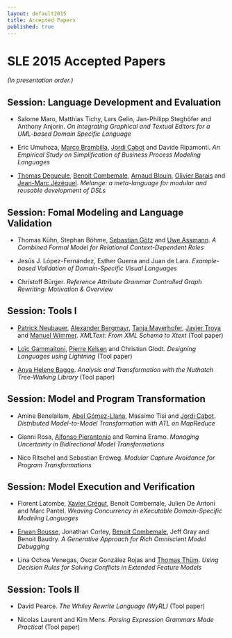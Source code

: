 ```yaml
---
layout: default2015
title: Accepted Papers
published: true
---
```


# SLE 2015 Accepted Papers

*(In presentation order.)*

## Session: Language Development and Evaluation
* Salome Maro, Matthias Tichy, Lars Gelin, Jan-Philipp Steghöfer and
Anthony Anjorin. *On Integrating Graphical and Textual Editors for a
UML-based Domain Specific Language*

* Eric Umuhoza, [Marco Brambilla](http://home.dei.polimi.it/mbrambil/),
[Jordi Cabot](http://jordicabot.com) and Davide Ripamonti. *An Empirical
Study on Simplification of Business Process Modeling Languages*

* [Thomas Degueule](http://people.irisa.fr/Thomas.Degueule/), [Benoit
Combemale](http://www.combemale.fr/), [Arnaud
Blouin](http://people.irisa.fr/Arnaud.Blouin/), [Olivier
Barais](http://olivier.barais.fr) and [Jean-Marc
Jézéquel](http://www.irisa.fr/prive/jezequel). *Melange: a meta-language
for modular and reusable development of DSLs*

## Session: Fomal Modeling and Language Validation
* Thomas Kühn, Stephan Böhme, [Sebastian
Götz](http://www.inf.tu-dresden.de/~sebgoetz) and [Uwe
Assmann](http://st.inf.tu-dresden.de/). *A Combined Formal Model for
Relational Context-Dependent Roles*

* Jesús J. López-Fernández, Esther Guerra and Juan de Lara. *Example-based
Validation of Domain-Specific Visual Languages*

* Christoff Bürger. *Reference Attribute Grammar Controlled Graph
Rewriting: Motivation & Overview*

## Session: Tools I
* [Patrick Neubauer](http://www.big.tuwien.ac.at/staff/pneubaue),
[Alexander Bergmayr](http://www.big.tuwien.ac.at/staff/abergmayr),
[Tanja Mayerhofer](http://www.big.tuwien.ac.at/staff/tmayerhofer),
[Javier Troya](http://www.big.tuwien.ac.at/staff/jtroya) and [Manuel
Wimmer](http://www.big.tuwien.ac.at/staff/mwimmer). *XMLText: From XML Schema to Xtext* (Tool paper)

* [Loïc Gammaitoni](http://loic.gammaitoni.free.fr), [Pierre
Kelsen](http://wwwen.uni.lu/recherche/fstc/laboratory_of_advanced_software_systems_lassy/members/pierre_kelsen)
and Christian Glodt. *Designing Languages using Lightning* (Tool paper)

* [Anya Helene Bagge](http://www.ii.uib.no/~anya/). *Analysis and
Transformation with the Nuthatch Tree-Walking Library* (Tool paper)

## Session: Model and Program Transformation
* Amine Benelallam, [Abel
Gómez-Llana](http://www.emn.fr/z-info/atlanmod/index.php/User:Agomez),
Massimo Tisi and [Jordi Cabot](http://jordicabot.com). *Distributed
Model-to-Model Transformation with ATL on MapReduce*

* Gianni Rosa, [Alfonso Pierantonio](http://www.di.univaq.it/alfonso) and
Romina Eramo. *Managing Uncertainty in Bidirectional Model
Transformations*

* Nico Ritschel and Sebastian Erdweg. *Modular Capture Avoidance for
Program Transformations*

## Session: Model Execution and Verification
* Florent Latombe, [Xavier Crégut](http://cregut.perso.enseeiht.fr),
Benoit Combemale, Julien De Antoni and Marc Pantel. *Weaving Concurrency
in eXecutable Domain-Specific Modeling Languages*

* [Erwan Bousse](http://people.irisa.fr/Erwan.Bousse/), Jonathan Corley,
[Benoit Combemale](http://www.combemale.fr/), Jeff Gray and Benoit
Baudry. *A Generative Approach for Rich Omniscient Model Debugging*

* Lina Ochoa Venegas, Oscar González Rojas and [Thomas
Thüm](https://www.tu-braunschweig.de/isf/team/thuem). *Using Decision
Rules for Solving Conflicts in Extended Feature Models*

## Session: Tools II
* David Pearce. *The Whiley Rewrite Language (WyRL)* (Tool paper)

* Nicolas Laurent and Kim Mens. *Parsing Expression Grammars Made Practical* (Tool paper)











